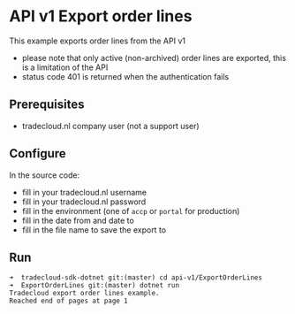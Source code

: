 # API v1 Export order lines

This example exports order lines from the API v1

- please note that only active (non-archived) order lines are exported, this is a limitation of the API
- status code 401 is returned when the authentication fails

## Prerequisites

- tradecloud.nl company user (not a support user)

## Configure

In the source code:

- fill in your tradecloud.nl username
- fill in your tradecloud.nl password
- fill in the environment (one of `accp` or `portal` for production)
- fill in the date from and date to
- fill in the file name to save the export to

## Run

``` shell
➜  tradecloud-sdk-dotnet git:(master) cd api-v1/ExportOrderLines 
➜  ExportOrderLines git:(master) dotnet run
Tradecloud export order lines example.
Reached end of pages at page 1
```
